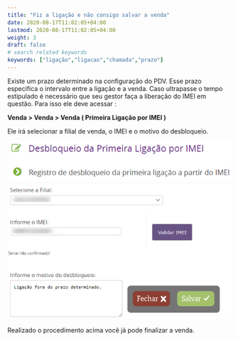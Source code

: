 ```yaml
---
title: "Fiz a ligação e não consigo salvar a venda"
date: 2020-08-17T11:02:05+04:00
lastmod: 2020-08-17T11:02:05+04:00
weight: 3
draft: false
# search related keywords
keywords: ["ligação","ligacao","chamada","prazo"]
---
```


Existe um prazo determinado na configuração do PDV. Esse prazo especifica o intervalo entre a ligação e a venda. Caso ultrapasse o tempo estipulado é necessário que seu gestor faça a liberação do IMEI em questão. Para isso ele deve acessar :

__Venda > Venda > Venda ( Primeira Ligação por IMEI )__

Ele irá selecionar a filial de venda, o IMEI e o motivo do desbloqueio.

![image example](debloqueioprimeira.png "Como fazer")

Realizado o procedimento acima você já pode finalizar a venda.
